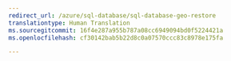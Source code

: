 ```yaml
---
redirect_url: /azure/sql-database/sql-database-geo-restore
translationtype: Human Translation
ms.sourcegitcommit: 16f4e287a955b787a08cc6949094bd0f5224421a
ms.openlocfilehash: cf30142bab5b22d8c0a07570ccc83c8978e175fa

--- 
```



<!--HONumber=Feb17_HO2-->


